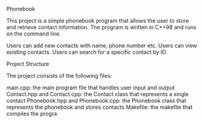 Phonebook

This project is a simple phonebook program that allows the user to store and retrieve contact information. The program is written in C++98 and runs on the command line.

Users can add new contacts with name, phone number etc.
Users can view existing contacts.
Users can search for a specific contact by ID.

Project Structure

The project consists of the following files:

main.cpp: the main program file that handles user input and output
Contact.hpp and Contact.cpp: the Contact class that represents a single contact
Phonebook.hpp and Phonebook.cpp: the Phonebook class that represents the phonebook and stores contacts
Makefile: the makefile that compiles the progra
